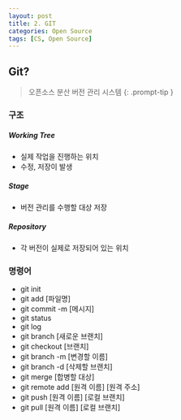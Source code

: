```yaml
---
layout: post
title: 2. GIT
categories: Open Source
tags: [CS, Open Source]
---
```


## Git?

> 오픈소스 분산 버전 관리 시스템
{: .prompt-tip }

### 구조

##### Working Tree

- 실제 작업을 진행하는 위치
- 수정, 저장이 발생

##### Stage

- 버전 관리를 수행할 대상 저장

##### Repository

- 각 버전이 실제로 저장되어 있는 위치

### 명령어

- git init
- git add [파일명]
- git commit -m [메시지]
- git status
- git log
- git branch [새로운 브랜치]
- git checkout [브랜치]
- git branch -m [변경할 이름]
- git branch -d [삭제할 브랜치]
- git merge [합병할 대상]
- git remote add [원격 이름] [원격 주소]
- git push [원격 이름] [로컬 브랜치]
- git pull [원격 이름] [로컬 브랜치]
